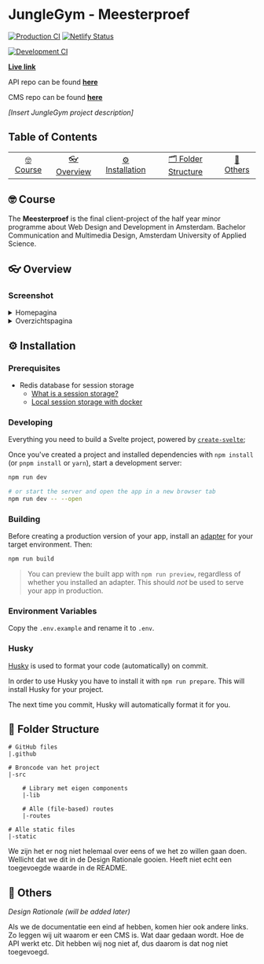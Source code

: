 # JungleGym - Meesterproef

[![Production CI](https://github.com/iSirThijs/jungle-gym/actions/workflows/production.yaml/badge.svg)](https://github.com/iSirThijs/jungle-gym/actions/workflows/production.yaml)
[![Netlify Status](https://api.netlify.com/api/v1/badges/a39c7939-ea9a-421b-8709-ef60d8e56621/deploy-status)](https://app.netlify.com/sites/jungle-gym/deploys)

[![Development CI](https://github.com/iSirThijs/jungle-gym/actions/workflows/development.yaml/badge.svg)](https://github.com/iSirThijs/jungle-gym/actions/workflows/development.yaml)

**[Live link](https://jungle-gym.netlify.app/)**

API repo can be found **[here](https://github.com/iSirThijs/jungle-gym-api)**

CMS repo can be found **[here](https://github.com/jochemvogel/jungle-gym-cms)**

_[Insert JungleGym project description]_

## Table of Contents

<table>
    <tr>
        <td align="center"><a href="#nerd_face-usage">🤓 Course <a></td>
        <td align="center"><a href="#eyeglasses-overview"> 👓 Overview <a></td>
        <td align="center"><a href="#gear-installation">⚙️ Installation<a></td>
        <td align="center"><a href="#open_file_folder-folder-structure">🗂 Folder Structure<a></td>
        <td align="center"><a href="#anger-others">💢 Others<a></td>
    </tr>
</table>

## :nerd_face: Course

The **Meesterproef** is the final client-project of the half year minor programme about Web Design and Development in Amsterdam. Bachelor Communication and Multimedia Design, Amsterdam University of Applied Science.

## :eyeglasses: Overview

### Screenshot

<details>

<summary>Homepagina</summary>

![Homepagina](https://i.ibb.co/pn4dK5d/Screenshot-2021-06-11-at-11-34-45.png)

</details>

<details>

<summary>Overzichtspagina</summary>

![Overzichtspagina](https://i.ibb.co/2sMJyKj/Screenshot-2021-06-11-at-11-34-30.png)

</details>

## :gear: Installation

### Prerequisites

- Redis database for session storage
  <!-- These links will link to a wiki page -->
  - [What is a session storage?]()
  - [Local session storage with docker]()

### Developing

Everything you need to build a Svelte project, powered by [`create-svelte`](https://github.com/sveltejs/kit/tree/master/packages/create-svelte);

Once you've created a project and installed dependencies with `npm install` (or `pnpm install` or `yarn`), start a development server:

```bash
npm run dev

# or start the server and open the app in a new browser tab
npm run dev -- --open
```

### Building

Before creating a production version of your app, install an [adapter](https://kit.svelte.dev/docs#adapters) for your target environment. Then:

```bash
npm run build
```

> You can preview the built app with `npm run preview`, regardless of whether you installed an adapter. This should _not_ be used to serve your app in production.

### Environment Variables

Copy the `.env.example` and rename it to `.env`.

### Husky

[Husky](https://github.com/typicode/husky) is used to format your code (automatically) on commit.

In order to use Husky you have to install it with `npm run prepare`. This will install Husky for your project.

The next time you commit, Husky will automatically format it for you.

## :open_file_folder: Folder Structure

```
# GitHub files
|.github

# Broncode van het project
|-src

	# Library met eigen components
	|-lib

	# Alle (file-based) routes
	|-routes

# Alle static files
|-static
```

We zijn het er nog niet helemaal over eens of we het zo willen gaan doen. Wellicht dat we dit in de Design Rationale gooien. Heeft niet echt een toegevoegde waarde in de README.

## :anger: Others

_Design Rationale (will be added later)_

Als we de documentatie een eind af hebben, komen hier ook andere links. Zo leggen wij uit waarom er een CMS is. Wat daar gedaan wordt. Hoe de API werkt etc. Dit hebben wij nog niet af, dus daarom is dat nog niet toegevoegd.
